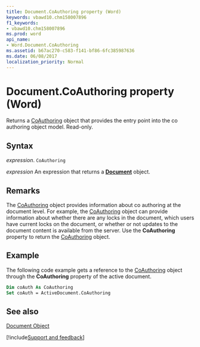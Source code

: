 ```yaml
---
title: Document.CoAuthoring property (Word)
keywords: vbawd10.chm158007896
f1_keywords:
- vbawd10.chm158007896
ms.prod: word
api_name:
- Word.Document.CoAuthoring
ms.assetid: b67ac270-c583-f141-bf86-6fc385987636
ms.date: 06/08/2017
localization_priority: Normal
---
```



# Document.CoAuthoring property (Word)

Returns a [CoAuthoring](Word.CoAuthoring.md) object that provides the entry point into the co authoring object model. Read-only.


## Syntax

_expression_. `CoAuthoring`

 _expression_ An expression that returns a **[Document](Word.Document.md)** object.


## Remarks

The [CoAuthoring](Word.CoAuthoring.md) object provides information about co authoring at the document level. For example, the [CoAuthoring](Word.CoAuthoring.md) object can provide information about whether there are any locks in the document, which users have current locks on the document, or whether or not updates to the document content is available from the server. Use the **CoAuthoring** property to return the [CoAuthoring](Word.CoAuthoring.md) object.


## Example

The following code example gets a reference to the [CoAuthoring](Word.CoAuthoring.md) object through the **CoAuthoring** property of the active document.


```vb
Dim coAuth As CoAuthoring 
Set coAuth = ActiveDocument.CoAuthoring
```


## See also


[Document Object](Word.Document.md)

[!include[Support and feedback](~/includes/feedback-boilerplate.md)]